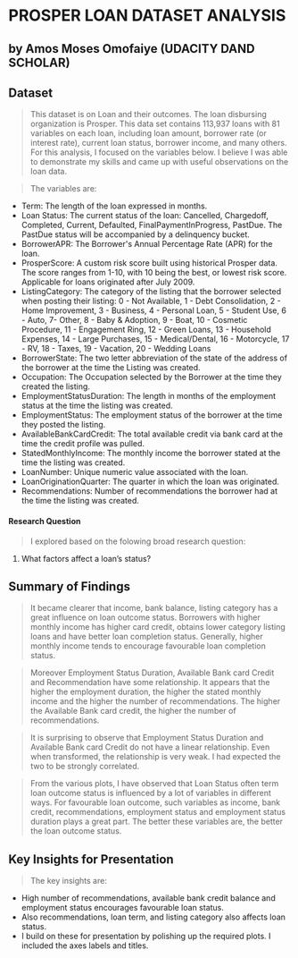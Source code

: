 # PROSPER LOAN DATASET ANALYSIS
## by Amos Moses Omofaiye (UDACITY DAND SCHOLAR)


## Dataset

> This dataset is on Loan and their outcomes. The loan disbursing organization is Prosper. This data set contains 113,937 loans with 81 variables on each loan, including loan amount, borrower rate (or interest rate), current loan status, borrower income, and many others. For this analysis, I focused on the variables below. I believe I was able to demonstrate my skills and came up with useful observations on the loan data.

> The variables are:

<ul>
    <li>Term: The length of the loan expressed in months.</li>
    <li>Loan Status: The current status of the loan: Cancelled,  Chargedoff, Completed, Current, Defaulted, FinalPaymentInProgress, PastDue. The PastDue status will be accompanied by a delinquency bucket.</li>
    <li>BorrowerAPR: The Borrower's Annual Percentage Rate (APR) for the loan.</li>
    <li>ProsperScore: A custom risk score built using historical Prosper data. The score ranges from 1-10, with 10 being the best, or lowest risk score.  Applicable for loans originated after July 2009.</li>
    <li>ListingCategory: The category of the listing that the borrower selected when posting their listing: 0 - Not Available, 1 - Debt Consolidation, 2 - Home Improvement, 3 - Business, 4 - Personal Loan, 5 - Student Use, 6 - Auto, 7- Other, 8 - Baby & Adoption, 9 - Boat, 10 - Cosmetic Procedure, 11 - Engagement Ring, 12 - Green Loans, 13 - Household Expenses, 14 - Large Purchases, 15 - Medical/Dental, 16 - Motorcycle, 17 - RV, 18 - Taxes, 19 - Vacation, 20 - Wedding Loans </li>
    <li>BorrowerState: The two letter abbreviation of the state of the address of the borrower at the time the Listing was created.</li>
    <li>Occupation: The Occupation selected by the Borrower at the time they created the listing.</li>
    <li>EmploymentStatusDuration: The length in months of the employment status at the time the listing was created. </li>
    <li>EmploymentStatus: The employment status of the borrower at the time they posted the listing.</li>
    <li>AvailableBankCardCredit: The total available credit via bank card at the time the credit profile was pulled. </li>
    <li>StatedMonthlyIncome: The monthly income the borrower stated at the time the listing was created.</li>
    <li>LoanNumber: Unique numeric value associated with the loan.</li>
    <li>LoanOriginationQuarter: The quarter in which the loan was originated. </li>
    <li>Recommendations: Number of recommendations the borrower had at the time the listing was created.</li>
</ul>


#### Research Question
> I  explored based on the folowing broad research question:
<ol> 
    <li>What factors affect a loan’s status?</li>
</ol>


## Summary of Findings

> It became clearer that income, bank balance, listing category has a great influence on loan outcome status. Borrowers with higher monthly income has higher card credit, obtains lower category listing loans and have better loan completion status. Generally, higher monthly income tends to encourage favourable loan completion status.

> Moreover Employment Status Duration, Available Bank card Credit and  Recommendation have some relationship. It appears that the higher the employment duration, the higher the stated monthly income and the higher the number of recommendations. The higher the Available Bank card credit, the higher the number of recommendations.

> It is surprising to observe that Employment Status Duration and Available Bank card Credit do not have a linear relationship. Even when transformed, the relationship is very weak. I had expected the two to be strongly correlated.

>  From the various plots, I have observed that Loan Status often term loan outcome status is influenced by a lot of variables in different ways. For favourable loan outcome, such variables as income, bank credit, recommendations, employment status and employment status duration plays a great part. The better these variables are, the better the loan outcome status.


## Key Insights for Presentation

> The key insights are:

- High number of recommendations, available bank credit balance and  employment status encourages favourable loan status.
- Also recommendations, loan term, and listing category also affects loan status.
- I build on these for presentation by polishing up the required plots. I included the axes labels and titles.
